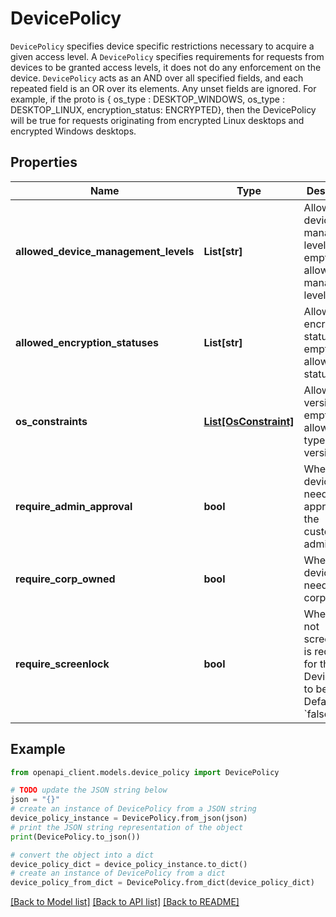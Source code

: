 # DevicePolicy

`DevicePolicy` specifies device specific restrictions necessary to acquire a given access level. A `DevicePolicy` specifies requirements for requests from devices to be granted access levels, it does not do any enforcement on the device. `DevicePolicy` acts as an AND over all specified fields, and each repeated field is an OR over its elements. Any unset fields are ignored. For example, if the proto is { os_type : DESKTOP_WINDOWS, os_type : DESKTOP_LINUX, encryption_status: ENCRYPTED}, then the DevicePolicy will be true for requests originating from encrypted Linux desktops and encrypted Windows desktops.

## Properties

Name | Type | Description | Notes
------------ | ------------- | ------------- | -------------
**allowed_device_management_levels** | **List[str]** | Allowed device management levels, an empty list allows all management levels. | [optional] 
**allowed_encryption_statuses** | **List[str]** | Allowed encryptions statuses, an empty list allows all statuses. | [optional] 
**os_constraints** | [**List[OsConstraint]**](OsConstraint.md) | Allowed OS versions, an empty list allows all types and all versions. | [optional] 
**require_admin_approval** | **bool** | Whether the device needs to be approved by the customer admin. | [optional] 
**require_corp_owned** | **bool** | Whether the device needs to be corp owned. | [optional] 
**require_screenlock** | **bool** | Whether or not screenlock is required for the DevicePolicy to be true. Defaults to &#x60;false&#x60;. | [optional] 

## Example

```python
from openapi_client.models.device_policy import DevicePolicy

# TODO update the JSON string below
json = "{}"
# create an instance of DevicePolicy from a JSON string
device_policy_instance = DevicePolicy.from_json(json)
# print the JSON string representation of the object
print(DevicePolicy.to_json())

# convert the object into a dict
device_policy_dict = device_policy_instance.to_dict()
# create an instance of DevicePolicy from a dict
device_policy_from_dict = DevicePolicy.from_dict(device_policy_dict)
```
[[Back to Model list]](../README.md#documentation-for-models) [[Back to API list]](../README.md#documentation-for-api-endpoints) [[Back to README]](../README.md)


